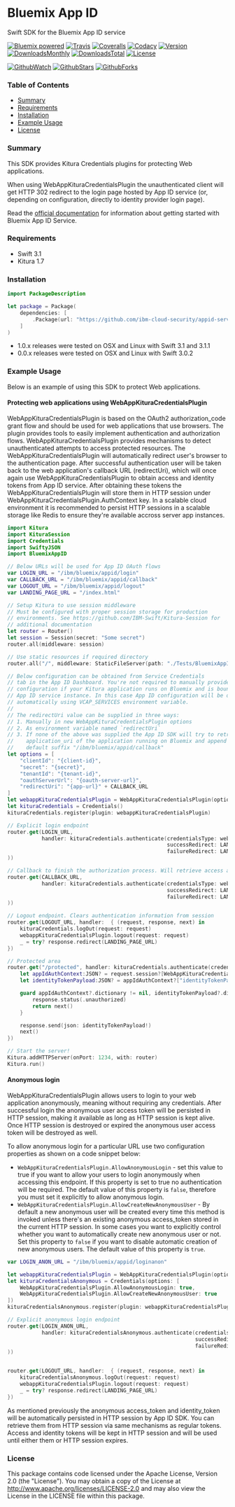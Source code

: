 # Bluemix App ID
Swift SDK for the Bluemix App ID service

[![Bluemix powered][img-bluemix-powered]][url-bluemix]
[![Travis][img-travis-master]][url-travis-master]
[![Coveralls][img-coveralls-master]][url-coveralls-master]
[![Codacy][img-codacy]][url-codacy]
[![Version][img-version]][url-repo]
[![DownloadsMonthly][img-downloads-monthly]][url-repo]
[![DownloadsTotal][img-downloads-total]][url-repo]
[![License][img-license]][url-repo]

[![GithubWatch][img-github-watchers]][url-github-watchers]
[![GithubStars][img-github-stars]][url-github-stars]
[![GithubForks][img-github-forks]][url-github-forks]

### Table of Contents
* [Summary](#summary)
* [Requirements](#requirements)
* [Installation](#installation)
* [Example Usage](#example-usage)
* [License](#license)

### Summary

This SDK provides Kitura Credentials plugins for protecting Web applications.


When using WebAppKituraCredentialsPlugin the unauthenticated client will get HTTP 302 redirect to the login page hosted by App ID service (or, depending on configuration, directly to identity provider login page).

Read the [official documentation](https://console.ng.bluemix.net/docs/services/appid/protecting-resources-swift.html#protecting-resources-swift) for information about getting started with Bluemix App ID Service.

### Requirements
* Swift 3.1
* Kitura 1.7

### Installation
```swift
import PackageDescription

let package = Package(
    dependencies: [
        .Package(url: "https://github.com/ibm-cloud-security/appid-serversdk-swift.git", majorVersion: 1)
    ]
)
```
* 1.0.x releases were tested on OSX and Linux with Swift 3.1 and 3.1.1
* 0.0.x releases were tested on OSX and Linux with Swift 3.0.2

### Example Usage
Below is an example of using this SDK to protect Web applications.

#### Protecting web applications using WebAppKituraCredentialsPlugin
WebAppKituraCredentialsPlugin is based on the OAuth2 authorization_code grant flow and should be used for web applications that use browsers. The plugin provides tools to easily implement authentication and authorization flows. WebAppKituraCredentialsPlugin provides mechanisms to detect unauthenticated attempts to access protected resources. The WebAppKituraCredentialsPlugin will automatically redirect user's browser to the authentication page. After successful authentication user will be taken back to the web application's callback URL (redirectUri), which will once again use WebAppKituraCredentialsPlugin to obtain access and identity tokens from App ID service. After obtaining these tokens the WebAppKituraCredentialsPlugin will store them in HTTP session under WebAppKituraCredentialsPlugin.AuthContext key. In a scalable cloud environment it is recommended to persist HTTP sessions in a scalable storage like Redis to ensure they're available accross server app instances.

```swift
import Kitura
import KituraSession
import Credentials
import SwiftyJSON
import BluemixAppID

// Below URLs will be used for App ID OAuth flows
var LOGIN_URL = "/ibm/bluemix/appid/login"
var CALLBACK_URL = "/ibm/bluemix/appid/callback"
var LOGOUT_URL = "/ibm/bluemix/appid/logout"
var LANDING_PAGE_URL = "/index.html"

// Setup Kitura to use session middleware
// Must be configured with proper session storage for production
// environments. See https://github.com/IBM-Swift/Kitura-Session for
// additional documentation
let router = Router()
let session = Session(secret: "Some secret")
router.all(middleware: session)

// Use static resources if required directory
router.all("/", middleware: StaticFileServer(path: "./Tests/BluemixAppIDTests/public"))

// Below configuration can be obtained from Service Credentials
// tab in the App ID Dashboard. You're not required to manually provide below
// configuration if your Kitura application runs on Bluemix and is bound to the
// App ID service instance. In this case App ID configuration will be obtained
// automatically using VCAP_SERVICES environment variable.
//
// The redirectUri value can be supplied in three ways:
// 1. Manually in new WebAppKituraCredentialsPlugin options
// 2. As environment variable named `redirectUri`
// 3. If none of the above was supplied the App ID SDK will try to retrieve
//    application_uri of the application running on Bluemix and append a
//    default suffix "/ibm/bluemix/appid/callback"
let options = [
	"clientId": "{client-id}",
	"secret": "{secret}",
	"tenantId": "{tenant-id}",
	"oauthServerUrl": "{oauth-server-url}",
	"redirectUri": "{app-url}" + CALLBACK_URL
]
let webappKituraCredentialsPlugin = WebAppKituraCredentialsPlugin(options: options)
let kituraCredentials = Credentials()
kituraCredentials.register(plugin: webappKituraCredentialsPlugin)

// Explicit login endpoint
router.get(LOGIN_URL,
		   handler: kituraCredentials.authenticate(credentialsType: webappKituraCredentialsPlugin.name,
												   successRedirect: LANDING_PAGE_URL,
												   failureRedirect: LANDING_PAGE_URL
))

// Callback to finish the authorization process. Will retrieve access and identity tokens from App ID
router.get(CALLBACK_URL,
		   handler: kituraCredentials.authenticate(credentialsType: webappKituraCredentialsPlugin.name,
												   successRedirect: LANDING_PAGE_URL,
												   failureRedirect: LANDING_PAGE_URL
))

// Logout endpoint. Clears authentication information from session
router.get(LOGOUT_URL, handler:  { (request, response, next) in
	kituraCredentials.logOut(request: request)
	webappKituraCredentialsPlugin.logout(request: request)
	_ = try? response.redirect(LANDING_PAGE_URL)
})

// Protected area
router.get("/protected", handler: kituraCredentials.authenticate(credentialsType: webappKituraCredentialsPlugin.name), { (request, response, next) in
    let appIdAuthContext:JSON? = request.session?[WebAppKituraCredentialsPlugin.AuthContext]
    let identityTokenPayload:JSON? = appIdAuthContext?["identityTokenPayload"]

    guard appIdAuthContext?.dictionary != nil, identityTokenPayload?.dictionary != nil else {
        response.status(.unauthorized)
        return next()
    }

    response.send(json: identityTokenPayload!)
    next()
})

// Start the server!
Kitura.addHTTPServer(onPort: 1234, with: router)
Kitura.run()
```

#### Anonymous login
WebAppKituraCredentialsPlugin allows users to login to your web application anonymously, meaning without requiring any credentials. After successful login the anonymous user access token will be persisted in HTTP session, making it available as long as HTTP session is kept alive. Once HTTP session is destroyed or expired the anonymous user access token will be destroyed as well.  

To allow anonymous login for a particular URL use two configuration properties as shown on a code snippet below:
* `WebAppKituraCredentialsPlugin.AllowAnonymousLogin` - set this value to true if you want to allow your users to login anonymously when accessing this endpoint. If this property is set to true no authentication will be required. The default value of this property is `false`, therefore you must set it explicitly to allow anonymous login.
* `WebAppKituraCredentialsPlugin.AllowCreateNewAnonymousUser` - By default a new anonymous user will be created every time this method is invoked unless there's an existing anonymous access_token stored in the current HTTP session. In some cases you want to explicitly control whether you want to automatically create new anonymous user or not. Set this property to `false` if you want to disable automatic creation of new anonymous users. The default value of this property is `true`.  

```swift
var LOGIN_ANON_URL = "/ibm/bluemix/appid/loginanon"

let webappKituraCredentialsPlugin = WebAppKituraCredentialsPlugin(options: options)
let kituraCredentialsAnonymous = Credentials(options: [
	WebAppKituraCredentialsPlugin.AllowAnonymousLogin: true,
	WebAppKituraCredentialsPlugin.AllowCreateNewAnonymousUser: true
])
kituraCredentialsAnonymous.register(plugin: webappKituraCredentialsPlugin)

// Explicit anonymous login endpoint
router.get(LOGIN_ANON_URL,
		   handler: kituraCredentialsAnonymous.authenticate(credentialsType: webappKituraCredentialsPlugin.name,
															successRedirect: LANDING_PAGE_URL,
															failureRedirect: LANDING_PAGE_URL
))


router.get(LOGOUT_URL, handler:  { (request, response, next) in
	kituraCredentialsAnonymous.logOut(request: request)
	webappKituraCredentialsPlugin.logout(request: request)
	_ = try? response.redirect(LANDING_PAGE_URL)
})

```

As mentioned previously the anonymous access_token and identity_token will be automatically persisted in HTTP session by App ID SDK. You can retrieve them from HTTP session via same mechanisms as regular tokens. Access and identity tokens will be kept in HTTP session and will be used until either them or HTTP session expires.

### License
This package contains code licensed under the Apache License, Version 2.0 (the "License"). You may obtain a copy of the License at http://www.apache.org/licenses/LICENSE-2.0 and may also view the License in the LICENSE file within this package.

[img-bluemix-powered]: https://img.shields.io/badge/bluemix-powered-blue.svg
[url-bluemix]: http://bluemix.net
[url-repo]: https://github.com/ibm-cloud-security/appid-serversdk-swift
[img-license]: https://img.shields.io/github/license/ibm-cloud-security/appid-serversdk-swift.svg
[img-version]: https://img.shields.io/github/release/ibm-cloud-security/appid-serversdk-swift.svg
[img-downloads-monthly]: https://img.shields.io/github/downloads/ibm-cloud-security/appid-serversdk-swift/latest/total.svg
[img-downloads-total]: https://img.shields.io/github/downloads/ibm-cloud-security/appid-serversdk-swift/total.svg

[img-github-watchers]: https://img.shields.io/github/watchers/ibm-cloud-security/appid-serversdk-swift.svg?style=social&label=Watch
[url-github-watchers]: https://github.com/ibm-cloud-security/appid-serversdk-swift/watchers
[img-github-stars]: https://img.shields.io/github/stars/ibm-cloud-security/appid-serversdk-swift.svg?style=social&label=Star
[url-github-stars]: https://github.com/ibm-cloud-security/appid-serversdk-swift/stargazers
[img-github-forks]: https://img.shields.io/github/forks/ibm-cloud-security/appid-serversdk-swift.svg?style=social&label=Fork
[url-github-forks]: https://github.com/ibm-cloud-security/appid-serversdk-swift/network

[img-travis-master]: https://travis-ci.org/ibm-cloud-security/appid-serversdk-swift.svg
[url-travis-master]: https://travis-ci.org/ibm-cloud-security/appid-serversdk-swift

[img-coveralls-master]: https://coveralls.io/repos/github/ibm-cloud-security/appid-serversdk-swift/badge.svg
[url-coveralls-master]: https://coveralls.io/github/ibm-cloud-security/appid-serversdk-swift

[img-codacy]: https://api.codacy.com/project/badge/Grade/a6952171ff5c4adaa6cf41a8652516d4?branch=master
[url-codacy]: https://www.codacy.com/app/ibm-cloud-security/appid-serversdk-swift
